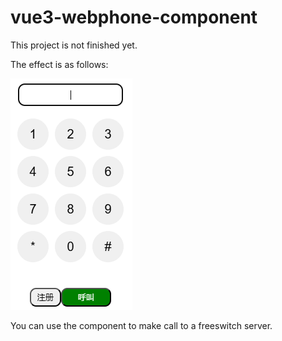 # vue3-webphone-component

This project is not finished yet.

The effect is as follows:

![alt text](./images/image-20241114190729260.png)

You can use the component to make call to a freeswitch server.
